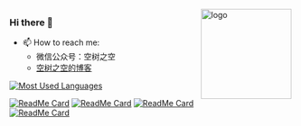 ### Hi there 👋

- 📫 How to reach me:
  - 微信公众号：空树之空
  - [空树之空的博客](https://www.sgfoot.com)

<!--
**yezihack/yezihack** is a ✨ _special_ ✨ repository because its `README.md` (this file) appears on your GitHub profile.

Here are some ideas to get you started:

- 🔭 I’m currently working on ...
- 🌱 I’m currently learning ...
- 👯 I’m looking to collaborate on ...
- 🤔 I’m looking for help with ...
- 💬 Ask me about ...
- 📫 How to reach me: ...
- 😄 Pronouns: ...
- ⚡ Fun fact: ...
[![Anurag's github stats](https://github-readme-stats.vercel.app/api?username=yezihack&theme=onedark&show_icons=true)](https://www.sgfoot.com)
<img src="https://github-profile-trophy.vercel.app/?username=x-debug&theme=flat&column=7" alt="logo" height="160" align="center" style="margin: auto; margin-bottom: 20px;" />
-->
<img src="https://github-readme-stats.vercel.app/api?username=yezihack&show_icons=true&theme=dark" alt="logo" height="160" align="right" style="margin: 5px; margin-bottom: 20px;margin-top:-128px" />

[![Most Used Languages](https://github-readme-stats.vercel.app/api/top-langs/?username=yezihack&theme=cobalt&layout=compact&show_icons=true&hide=javascript,html)](https://www.sgfoot.com)


[![ReadMe Card](https://github-readme-stats.vercel.app/api/pin/?username=yezihack&repo=e)](https://github.com/yezihack/e)
[![ReadMe Card](https://github-readme-stats.vercel.app/api/pin/?username=yezihack&repo=algo)](https://github.com/yezihack/algo)
[![ReadMe Card](https://github-readme-stats.vercel.app/api/pin/?username=yezihack&repo=go-mygen)](https://github.com/yezihack/go-mygen)
[![ReadMe Card](https://github-readme-stats.vercel.app/api/pin/?username=yezihack&repo=saber)](https://github.com/yezihack/saber)
